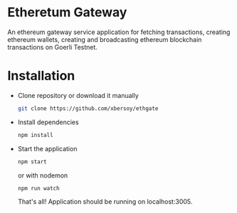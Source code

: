 # Etheretum Gateway

An ethereum gateway service application for fetching transactions, creating ethereum wallets, creating and broadcasting ethereum blockchain transactions on Goerli Testnet.
<br>

# Installation

- Clone repository or download it manually
  
  ```bash
  git clone https://github.com/xbersoy/ethgate
  ```
  
- Install dependencies

  ```bash
  npm install
  ```

- Start the application
  
  ```bash
  npm start
  ```
  or with nodemon
  ```bash
  npm run watch
  ```
  That's all! Application should be running on localhost:3005. <br><br>
  